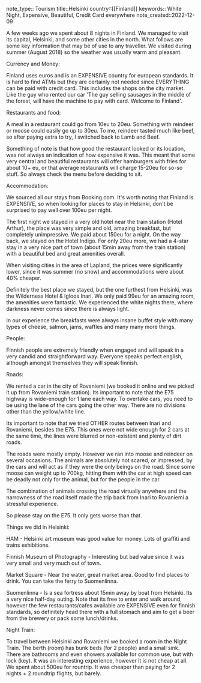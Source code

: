 note_type:: Tourism
title::Helsinki
country::[[Finland]]
keywords:: White Night, Expensive, Beautiful, Credit Card everywhere
note_created::2022-12-09

A few weeks ago we spent about 8 nights in Finland. We managed to visit its capital, Helsinki, and some other cities in the north. What follows are some key information that may be of use to any traveller. We visited during summer (August 2018) so the weather was usually warm and pleasant.

  

Currency and Money:

Finland uses euros and is an EXPENSIVE country for european standards. It is hard to find ATMs but they are certainly not needed since EVERYTHING can be paid with credit card. This includes the shops on the city market. Like the guy who rented our car 'The guy selling sausages in the middle of the forest, will have the machine to pay with card. Welcome to Finland'.

  

Restaurants and food:

A meal in a restaurant could go from 10eu to 20eu. Something with reindeer or moose could easily go up to 30eu. To me, reindeer tasted much like beef, so after paying extra to try, I switched back to Lamb and Beef.

Something of note is that how good the restaurant looked or its location, was not always an indication of how expensive it was. This meant that some very central and beautiful restaurants will offer hamburgers with fries for about 10+ eu, or that average restaurants will charge 15-20eu for so-so stuff. So always check the menu before deciding to sit. 

  

Accommodation: 

We sourced all our stays from Booking.com. It's worth noting that Finland is EXPENSIVE, so when looking for places to stay in Helsinki, don't be surprised to pay well over 100eu per night. 

The first night we stayed in a very old hotel near the train station (Hotel Arthur), the place was very simple and old, amazing breakfast, but completely unimpressive. We paid about 150eu for a night. On the way back, we stayed on the Hotel Indigo. For only 20eu more, we had a 4-star stay in a very nice part of town (about 15min away from the train station) with a beautiful bed and great amenities overall. 

When visiting cities in the area of Lapland, the prices were significantly lower, since it was summer (no snow) and accommodations were about 40% cheaper.

Definitely the best place we stayed, but the one furthest from Helsinki, was the Wilderness Hotel & Igloos Inari. We only paid 99eu for an amazing room, the amenities were fantastic. We experienced the white nights there, where darkness never comes since there is always light. 

In our experience the breakfasts were always insane buffet style with many types of cheese, salmon, jams, waffles and many many more things. 

  

People:

Finnish people are extremely friendly when engaged and will speak in a very candid and straightforward way. Everyone speaks perfect english, although amongst themselves they will speak finnish. 

  

Roads: 

We rented a car in the city of Rovaniemi (we booked it online and we picked it up from Rovaniemi train station). Its important to note that the E75 highway is wide-enough for 1 lane each way. To overtake cars, you need to be using the lane of the cars going the other way. There are no divisions other than the yellow/white line. 

Its important to note that we tried OTHER routes between Inari and Rovaniemi, besides the E75. This ones were not wide enough for 2 cars at the same time, the lines were blurred or non-existent and plenty of dirt roads. 

The roads were mostly empty. However we ran into moose and reindeer on several occasions. The animals are absolutely not scared, or impressed, by the cars and will act as if they were the only beings on the road. Since some moose can weight up to 700kg, hitting them with the car at high speed can be deadly not only for the animal, but for the people in the car. 

The combination of animals crossing the road virtually anywhere and the narrowness of the road itself made the trip back from Inari to Rovaniemi a stressful experience.  

So please stay on the E75. It only gets worse than that.

  

Things we did in Helsinki:

HAM - Helsinki art museum was good value for money. Lots of graffiti and trains exhibitions.

Finnish Museum of Photography - Interesting but bad value since it was very small and very much out of town. 

Market Square - Near the water, great market area. Good to find places to drink. You can take the ferry to Suomenlinna.

Suomenlinna - Is a sea fortress about 15min away by boat from Helsinki. Its a very nice half-day outing. Note that its free to enter and walk around, however the few restaurants/cafes available are EXPENSIVE even for finnish standards, so definitely head there with a full stomach and aim to get a beer from the brewery or pack some lunch/drinks. 

  

Night Train:

To travel between Helsinki and Rovaniemi we booked a room in the Night Train. The berth (room) has bunk beds (for 2 people) and a small sink. There are bathrooms and even showers available for common use, but with lock (key). It was an interesting experience, however it is not cheap at all. We spent about 500eu for rountrip. It was cheaper than paying for 2 nights + 2 roundtrip flights, but barely.